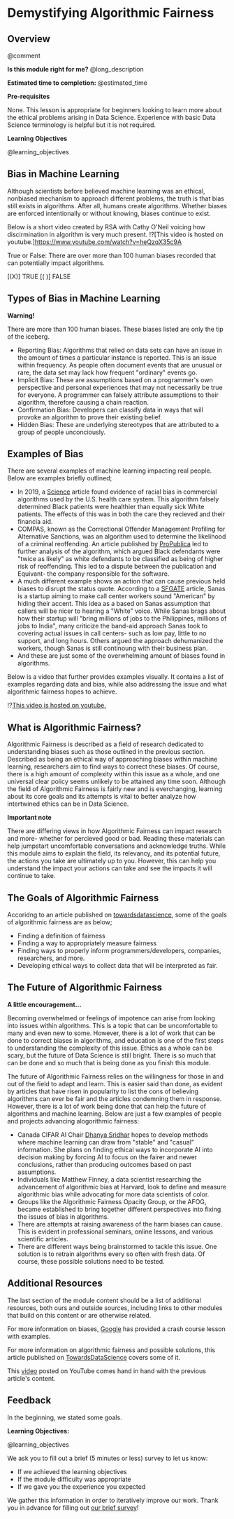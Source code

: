 <!--

author:   Joselinne Piedras-Sarabia
email:    piedrassaj@chop.edu
version:  1.0.0
module_template_version: 3.0.0
language: EN
narrator: UK English Female
title: Demystifying Algorithmic Fairness

comment:  An introduction to world of Algorithmic Fairness and the overarching problem it is attempting to fix.

long_description: This module aims to give brief overview on what the issue of bias in machine learning entails and its impact in real life scenarios. Algorithmic fairness is tackling biases with the intent of correcting and understanding the problem. Basic Data Science terminology will be helpful but it is not required for this module. 

estimated_time: 30 mins

@learning_objectives  

After completion of this module, learners will be able to:

- Articulate the meaning of bias and recall examples of bias in real-life scenarios
- List some of the biases listed in the module
- Understand what algorithmic fairness is and its goals
- Understand the future of algorithmic fairness

@end

link:  https://chop-dbhi-arcus-education-website-assets.s3.amazonaws.com/css/styles.css

script: https://kit.fontawesome.com/83b2343bd4.js

-->

# Demystifying Algorithmic Fairness 

<div class = "overview">

## Overview
@comment

**Is this module right for me?** 
@long_description

**Estimated time to completion:** 
@estimated_time

**Pre-requisites**

None. This lesson is appropriate for beginners looking to learn more about the ethical problems arising in Data Science. Experience with basic Data Science terminology is helpful but it is not required.

**Learning Objectives**

@learning_objectives

</div>

## Bias in Machine Learning

Although scientists before believed machine learning was an ethical, nonbiased mechanism to approach different problems, the truth is that bias still exists in algorithms. After all, humans create algorithms. Whether biases are enforced intentionally or without knowing, biases continue to exist.

Below is a short video created by RSA with Cathy O'Neil voicing how discirmination in algorithm is very much present. 
!?[This video is hosted on youtube.]https://www.youtube.com/watch?v=heQzqX35c9A 

True or False: There are over more than 100 human biases recorded that can potentially impact algorithms.

[(X)] TRUE
[( )] FALSE


## Types of Bias in Machine Learning

<div class = "warning">
<b style="color: rgb(var(--color-highlight));">Warning!</b><br>

There are more than 100 human biases. These biases listed are only the tip of the iceberg.
</div>

* Reporting Bias: Algorithms that relied on data sets can have an issue in the amount of times a particular instance is reported. This is an issue within frequency. As people often document events that are unusual or rare, the data set may lack how frequent "ordinary" events go.
* Implicit Bias: These are assumptions based on a programmer's own perspective and personal experiences that may not necessarily be true for everyone. A programmer can falsely attribute assumptions to their algorithm, therefore causing a chain reaction. 
* Confirmation Bias: Developers can classify data in ways that will provoke an algorithm to prove their existing belief.
* Hidden Bias: These are underlying stereotypes that are attributed to a group of people unconciously. 

## Examples of Bias 

There are several examples of machine learning impacting real people. Below are examples briefly outlined;

* In 2019, a [Science](https://www.scientificamerican.com/article/racial-bias-found-in-a-major-health-care-risk-algorithm/) article found evidence of racial bias in commercial algorithms used by the U.S. health care system. This algorithm falsely determined Black patients were healthier than equally sick White patients. The effects of this was in both the care they recieved and their financia aid.
* COMPAS, known as the Correctional Offender Management Profiling for Alternative Sanctions, was an algorithm used to determine the likelihood of a criminal reoffending. An article published by [ProPublica](https://www.propublica.org/article/how-we-analyzed-the-compas-recidivism-algorithm) led to further analysis of the algorithm, which argued Black defendants were "twice as likely" as white defendants to be classified as being of higher risk of reoffending. This led to a dispute between the publication and Equivant- the company responsible for the software. 
* A much different example shows an action that can cause previous held biases to disrupt the status quote. According to a [SFGATE](https://www.sfgate.com/news/article/sanas-startup-creates-american-voice-17382771.php) article, Sanas is a startup aiming to make call center workers sound "American" by hiding their accent. This idea as a based on Sanas assumption that callers will be nicer to hearing a "White" voice.  While Sanas brags about how their startup will "bring millions of jobs to the Philippines, millions of jobs to India", many criticize the band-aid approach Sanas took to covering actual issues in call centers- such as low pay, little to no support, and long hours. Others argued the approach dehumanized the workers, though Sanas is still continoung with their business plan. 
* And these are just some of the overwhelming amount of biases found in algorithms.

Below is a video that further provides examples visually. It contains a list of examples regarding data and bias, while also addressing the issue and what algorithmic fairness hopes to achieve. 

!?[This video is hosted on youtube.](https://www.youtube.com/watch?v=gV0_raKR2UQ)


## What is Algorithmic Fairness?

Algorithmic Fairness is  described as a field of research dedicated to understanding biases such as those outlined in the previous section. Described as being an ethical way of approaching biases within machine learning, researchers aim to find ways to correct these biases. Of course, there is a high amount of complexity within this issue as a whole, and one universal clear policy seems unlikely to be attained any time soon. Although the field of Algorithmic Fairness is fairly new and is everchanging, learning about its core goals and its attempts is vital to better analyze how intertwined ethics can be in Data Science. 


<div class = "important">
<b style="color: rgb(var(--color-highlight));">Important note</b><br>

There are differing views in how Algorithmic Fairness can impact research and more- whether for percieved good or bad. Reading these materials can help jumpstart uncomfortable conversations and acknowledge truths. While this module aims to explain the field, its relevancy, and its potential future, the actions you take are ultimately up to you. However, this can help you understand the impact your actions can take and see the impacts it will continue to take. 

</div>


## The Goals of Algorithmic Fairness

Accoridng to an article published on [towardsdatascience](https://towardsdatascience.com/what-is-algorithm-fairness-3182e161cf9f), some of the goals of algorithmic fairness are as below;

* Finding a definition of fairness
* Finding a way to appropriately measure fairness
* Finding ways to properly inform programmers/developers, companies, researchers, and more.
* Developing ethical ways to collect data that will be interpreted as fair.

## The Future of Algorithmic Fairness

<div class = "care">
<b style="color: rgb(var(--color-highlight));">A little encouragement...</b><br>

Becoming overwhelmed or feelings of impotence can arise from looking into issues within algorithms. This is a topic that can be uncomfortable to many and even new to some. However, there is a lot of work that can be done to correct biases in algorithms, and education is one of the first steps to understanding the complexity of this issue. Ethics as a whole can be scary, but the future of Data Science is still bright. There is so much that can be done and so much that is being done as you finish this module. 

The future of Algorithmic Fairness relies on the willingness for those in and out of the field to adapt and learn. This is easier said than done, as evident by articles that have risen in popularity to list the cons of believing algorithms can ever be fair and the articles condemning them in response. However, there is a lot of work being done that can help the future of algorithms and machine learning. Below are just a few examples of people and projects advancing alogorithmic fairness:

* Canada CIFAR AI Chair [Dhanya Sridhar](https://cifar.ca/cifarnews/2022/09/12/believe-the-impossible-the-future-of-fairness-in-ai/) hopes to develop methods where machine learning can draw from "stable" and "casual" information. She plans on finding ethical ways to incorporate AI into decision making by forcing AI to focus on the fairer and newer conclusions, rather than producing outcomes based on past assumptions.
* Individuals like Matthew Finney, a data scientist researching the advancement of algorithmic bias at Harvard, look to define and measure algorithmic bias while advocating for more data scientists of color. 
* Groups like the Algorithmic Fairness Opacity Group, or the AFOG, became established to bring together different perspectives into fixing the issues of bias in algorithms. 
* There are attempts at raising awareness of the harm biases can cause. This is evident in professional seminars, online lessons, and various scientific articles.
* There are different ways being brainstormed to tackle this issue. One solution is to retrain algorithms every so often with fresh data. Of course, these possible solutions need to be tested.

</div>

## Additional Resources

The last section of the module content should be a list of additional resources, both ours and outside sources, including links to other modules that build on this content or are otherwise related.

For more information on biases, [Google](https://developers.google.com/machine-learning/crash-course/fairness/types-of-bias) has provided a crash course lesson with examples. 

For more information on algorithmic fairness and possible solutions, this article published on [TowardsDataScience](https://towardsdatascience.com/what-is-algorithm-fairness-3182e161cf9f) covers some of it. 

This [video](https://youtu.be/WNvQG2WqJG0) posted on YouTube  comes hand in hand with the previous article's content. 


## Feedback

In the beginning, we stated some goals.

**Learning Objectives:**

@learning_objectives

We ask you to fill out a brief (5 minutes or less) survey to let us know:

* If we achieved the learning objectives
* If the module difficulty was appropriate
* If we gave you the experience you expected

We gather this information in order to iteratively improve our work.  Thank you in advance for filling out [our brief survey](https://redcap.chop.edu/surveys/?s=KHTXCXJJ93&module_name=%22Module+Template%22)!
